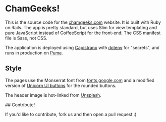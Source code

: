 # ChamGeeks!

This is the source code for the [chamgeeks.com](https://www.chamgeeks.com) website.  It is built with Ruby on Rails.  The app is pretty standard, but uses Slim for view templating and pure JavaScript instead of CoffeeScript for the front-end.  The CSS manifest file is Sass, not CSS.

The application is deployed using [Capistrano](https://github.com/capistrano/rails) with [dotenv](https://github.com/bkeepers/dotenv) for "secrets", and runs in production on [Puma](https://github.com/puma/puma).

## Style

The pages use the Monserrat font from [fonts.google.com](https://fonts.google.com) and a modified version of [Unicorn UI buttons](http://unicorn-ui.com/buttons/builder/) for the rounded buttons.

The header image is hot-linked from [Unsplash](https://unsplash.com).

## Contribute!

If you'd like to contribute, fork us and then open a pull request :)
